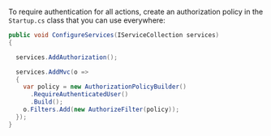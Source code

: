 To require authentication for all actions, create an authorization policy in the `Startup.cs` class that you can use everywhere:

```csharp
public void ConfigureServices(IServiceCollection services)
{

  services.AddAuthorization();

  services.AddMvc(o =>
  {
    var policy = new AuthorizationPolicyBuilder()
      .RequireAuthenticatedUser()
      .Build();
    o.Filters.Add(new AuthorizeFilter(policy));
  });
}
```
